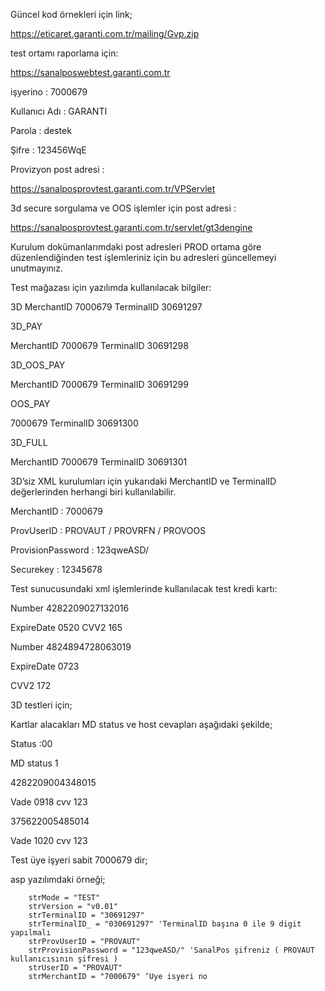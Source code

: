 Güncel kod örnekleri için link;

https://eticaret.garanti.com.tr/mailing/Gvp.zip

 

 

test ortamı raporlama için:

https://sanalposwebtest.garanti.com.tr

 

işyerino           : 7000679

Kullanıcı Adı    : GARANTI

Parola             : destek

Şifre               : 123456WqE

 

 

Provizyon post adresi :

https://sanalposprovtest.garanti.com.tr/VPServlet

 

3d secure sorgulama ve OOS işlemler için post adresi :

https://sanalposprovtest.garanti.com.tr/servlet/gt3dengine

 

 

Kurulum dokümanlarımdaki post adresleri PROD ortama göre düzenlendiğinden test  işlemleriniz  için bu adresleri güncellemeyi unutmayınız.

 

Test mağazası için yazılımda kullanılacak bilgiler:

 

 



 

3D 
MerchantID
7000679
TerminalID
30691297

 

3D_PAY   

MerchantID
7000679
TerminalID
30691298

 

3D_OOS_PAY  

MerchantID
7000679
TerminalID
30691299

 

OOS_PAY 

7000679
TerminalID
30691300

 

3D_FULL   

MerchantID
7000679
TerminalID
30691301

 

 

3D’siz XML kurulumları için yukarıdaki MerchantID ve TerminalID değerlerinden herhangi biri kullanılabilir.

 

MerchantID                                : 7000679

ProvUserID                                : PROVAUT / PROVRFN / PROVOOS

ProvisionPassword                    : 123qweASD/

Securekey                                 : 12345678

  

 

Test sunucusundaki xml işlemlerinde kullanılacak test kredi kartı:

 

Number              4282209027132016

ExpireDate         0520
CVV2                 165

 

Number              4824894728063019

ExpireDate         0723

CVV2                 172

 

 

3D testleri için;

 

Kartlar alacakları MD status ve host cevapları aşağıdaki şekilde;

 

Status :00

MD status 1

 

4282209004348015

Vade 0918 cvv 123

 

375622005485014

Vade 1020 cvv 123

 

 

Test üye işyeri sabit 7000679 dir;

 

asp yazılımdaki örneği;

 

        strMode = "TEST"
        strVersion = "v0.01"
        strTerminalID = "30691297"
        strTerminalID_ = "030691297" 'TerminalID başına 0 ile 9 digit yapılmalı
        strProvUserID = "PROVAUT"
        strProvisionPassword = "123qweASD/" 'SanalPos şifreniz ( PROVAUT kullanıcısının şifresi )
        strUserID = "PROVAUT"
        strMerchantID = "7000679" ‘Uye isyeri no

 